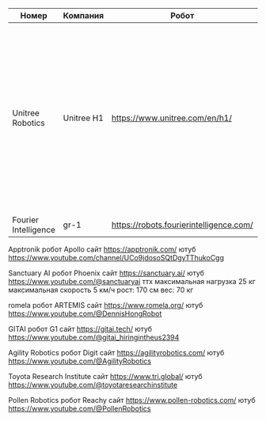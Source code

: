 |Номер|Компания|Робот|Сайт|Ютуб|Фото|ТТХ|
|-|-|-|-|-|-|-|
|Unitree Robotics|Unitree H1|https://www.unitree.com/en/h1/|https://www.youtube.com/channel/UCsMbp4V8oxzHCMdOUP-3oWw|Фото|Рост: 152 см Скорость: 1.5 м/с Мощь: Максимальный крутящий момент — 360 Н·м Вес: Всего 47 кг Процессор: Опционально доступен 2xlntel Core i7-1265U Обзор: Оснащен лидаром и камерой глубины Стоимость: около 90 000$|
|Fourier Intelligence|gr-1|https://robots.fourierintelligence.com/|https://www.youtube.com/@FourierIntelligence-Robotics|
Apptronik
	робот
		Apollo
	сайт
		https://apptronik.com/
	ютуб
		https://www.youtube.com/channel/UCo9jdosoSQtDgyTThukoCgg

Sanctuary AI
	робот
		Phoenix
	сайт
		https://sanctuary.ai/
	ютуб
		https://www.youtube.com/@sanctuaryai
	ттх
		максимальная нагрузка 25 кг
		максимальная скорость 5 км/ч
		рост: 170 см
		вес: 70 кг
		

romela
	робот
		ARTEMIS
	сайт
		https://www.romela.org/
	ютуб
		https://www.youtube.com/@DennisHongRobot

GITAI
	робот
		G1
	сайт
		https://gitai.tech/
	ютуб
		https://www.youtube.com/@gitai_hiringintheus2394

Agility Robotics
	робот
		Digit
	сайт
		https://agilityrobotics.com/
	 ютуб
		https://www.youtube.com/@AgilityRobotics

Toyota Research Institute
	сайт
		https://www.tri.global/
	ютуб
		https://www.youtube.com/@toyotaresearchinstitute

Pollen Robotics
	робот
		Reachy
	сайт
		https://www.pollen-robotics.com/
	ютуб
		https://www.youtube.com/@PollenRobotics

